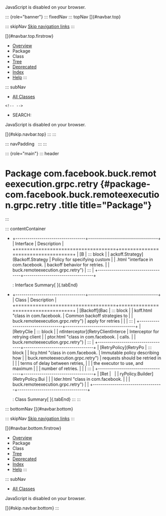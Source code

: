 <div>

JavaScript is disabled on your browser.

</div>

::: {role="banner"}
::: fixedNav
::: topNav
[]{#navbar.top}

::: skipNav
[Skip navigation links](#skip.navbar.top "Skip navigation links")
:::

[]{#navbar.top.firstrow}

-   [Overview](../../../../../../index.html)
-   Package
-   Class
-   [Tree](package-tree.html)
-   [Deprecated](../../../../../../deprecated-list.html)
-   [Index](../../../../../../index-all.html)
-   [Help](../../../../../../help-doc.html)
:::

::: subNav
-   [All Classes](../../../../../../allclasses.html)

```{=html}
<!-- -->
```
-   SEARCH:

<div>

<div>

JavaScript is disabled on your browser.

</div>

</div>

[]{#skip.navbar.top}
:::
:::

::: navPadding
 
:::
:::

::: {role="main"}
::: header
# Package com.facebook.buck.remoteexecution.grpc.retry {#package-com.facebook.buck.remoteexecution.grpc.retry .title title="Package"}
:::

::: contentContainer
-   +-----------------------------------+-----------------------------------+
    | Interface                         | Description                       |
    +===================================+===================================+
    | [B                                | ::: block                         |
    | ackoff.Strategy](Backoff.Strategy | Policy for specifying custom      |
    | .html "interface in com.facebook. | backoff behavior for retries.     |
    | buck.remoteexecution.grpc.retry") | :::                               |
    +-----------------------------------+-----------------------------------+

    : Interface Summary[ ]{.tabEnd}

-   +-----------------------------------+-----------------------------------+
    | Class                             | Description                       |
    +===================================+===================================+
    | [Backoff](Bac                     | ::: block                         |
    | koff.html "class in com.facebook. | Common backoff strategies to      |
    | buck.remoteexecution.grpc.retry") | apply for retries                 |
    |                                   | :::                               |
    +-----------------------------------+-----------------------------------+
    | [RetryClie                        | ::: block                         |
    | ntInterceptor](RetryClientInterce | Interceptor for retrying client   |
    | ptor.html "class in com.facebook. | calls.                            |
    | buck.remoteexecution.grpc.retry") | :::                               |
    +-----------------------------------+-----------------------------------+
    | [RetryPolicy](RetryPo             | ::: block                         |
    | licy.html "class in com.facebook. | Immutable policy describing how   |
    | buck.remoteexecution.grpc.retry") | requests should be retried in     |
    |                                   | terms of delay between retries,   |
    |                                   | the executor to use, and maximum  |
    |                                   | number of retries.                |
    |                                   | :::                               |
    +-----------------------------------+-----------------------------------+
    | [Ret                              |                                   |
    | ryPolicy.Builder](RetryPolicy.Bui |                                   |
    | lder.html "class in com.facebook. |                                   |
    | buck.remoteexecution.grpc.retry") |                                   |
    +-----------------------------------+-----------------------------------+

    : Class Summary[ ]{.tabEnd}
:::
:::

::: bottomNav
[]{#navbar.bottom}

::: skipNav
[Skip navigation links](#skip.navbar.bottom "Skip navigation links")
:::

[]{#navbar.bottom.firstrow}

-   [Overview](../../../../../../index.html)
-   Package
-   Class
-   [Tree](package-tree.html)
-   [Deprecated](../../../../../../deprecated-list.html)
-   [Index](../../../../../../index-all.html)
-   [Help](../../../../../../help-doc.html)
:::

::: subNav
-   [All Classes](../../../../../../allclasses.html)

<div>

<div>

JavaScript is disabled on your browser.

</div>

</div>

[]{#skip.navbar.bottom}
:::
